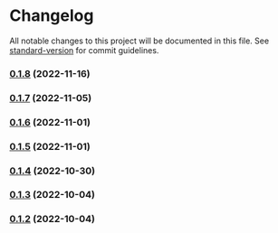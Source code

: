 # Changelog

All notable changes to this project will be documented in this file. See [standard-version](https://github.com/conventional-changelog/standard-version) for commit guidelines.

### [0.1.8](https://github.com/benr77/obsidian-gitlab-issues/compare/0.1.7...0.1.8) (2022-11-16)

### [0.1.7](https://github.com/benr77/obsidian-gitlab-issues/compare/0.1.6...0.1.7) (2022-11-05)

### [0.1.6](https://github.com/benr77/obsidian-gitlab-issues/compare/0.1.5...0.1.6) (2022-11-01)

### [0.1.5](https://github.com/benr77/obsidian-gitlab-issues/compare/0.1.4...0.1.5) (2022-11-01)

### [0.1.4](https://github.com/benr77/obsidian-gitlab-issues/compare/0.1.3...0.1.4) (2022-10-30)

### [0.1.3](https://github.com/benr77/obsidian-gitlab-issues/compare/0.1.1...0.1.3) (2022-10-04)

### [0.1.2](https://github.com/benr77/obsidian-gitlab-issues/compare/0.1.1...0.1.2) (2022-10-04)
